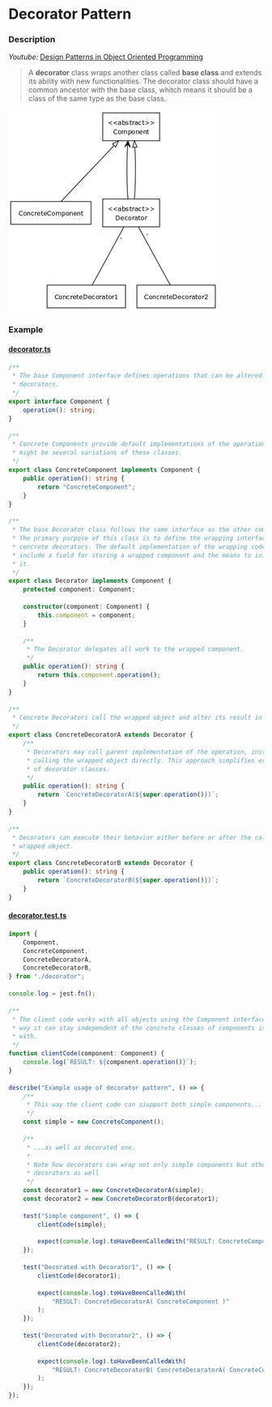 # Decorator Pattern

### Description

_Youtube:_ [Design Patterns in Object Oriented Programming](https://youtube.com/playlist?list=PLrhzvIcii6GNjpARdnO4ueTUAVR9eMBpc)

> A **decorator** class wraps another class called **base class** and extends its ability with new functionalities. The decorator class should have a common ancestor with the base class, whitch means it should be a class of the same type as the base class.

![decorator.png](decorator.png)

### Example

#### [decorator.ts](decorator.ts)

```typescript
/**
 * The base Component interface defines operations that can be altered by
 * decorators.
 */
export interface Component {
    operation(): string;
}

/**
 * Concrete Components provide default implementations of the operations. There
 * might be several variations of these classes.
 */
export class ConcreteComponent implements Component {
    public operation(): string {
        return "ConcreteComponent";
    }
}

/**
 * The base Decorator class follows the same interface as the other components.
 * The primary purpose of this class is to define the wrapping interface for all
 * concrete decorators. The default implementation of the wrapping code might
 * include a field for storing a wrapped component and the means to initialize
 * it.
 */
export class Decorator implements Component {
    protected component: Component;

    constructor(component: Component) {
        this.component = component;
    }

    /**
     * The Decorator delegates all work to the wrapped component.
     */
    public operation(): string {
        return this.component.operation();
    }
}

/**
 * Concrete Decorators call the wrapped object and alter its result in some way.
 */
export class ConcreteDecoratorA extends Decorator {
    /**
     * Decorators may call parent implementation of the operation, instead of
     * calling the wrapped object directly. This approach simplifies extension
     * of decorator classes.
     */
    public operation(): string {
        return `ConcreteDecoratorA(${super.operation()})`;
    }
}

/**
 * Decorators can execute their behavior either before or after the call to a
 * wrapped object.
 */
export class ConcreteDecoratorB extends Decorator {
    public operation(): string {
        return `ConcreteDecoratorB(${super.operation()})`;
    }
}
```

#### [decorator.test.ts](decorator.test.ts)

```typescript
import {
    Component,
    ConcreteComponent,
    ConcreteDecoratorA,
    ConcreteDecoratorB,
} from "./decorator";

console.log = jest.fn();

/**
 * The client code works with all objects using the Component interface. This
 * way it can stay independent of the concrete classes of components it works
 * with.
 */
function clientCode(component: Component) {
    console.log(`RESULT: ${component.operation()}`);
}

describe("Example usage of decorator pattern", () => {
    /**
     * This way the client code can siupport both simple components...
     */
    const simple = new ConcreteComponent();

    /**
     * ...as well as decorated one.
     *
     * Note how decorators can wrap not only simple components but other
     * decorators as well
     */
    const decorator1 = new ConcreteDecoratorA(simple);
    const decorator2 = new ConcreteDecoratorB(decorator1);

    test("Simple component", () => {
        clientCode(simple);

        expect(console.log).toHaveBeenCalledWith("RESULT: ConcreteComponent");
    });

    test("Decorated with Decorator1", () => {
        clientCode(decorator1);

        expect(console.log).toHaveBeenCalledWith(
            "RESULT: ConcreteDecoratorA( ConcreteComponent )"
        );
    });

    test("Decorated with Decorator2", () => {
        clientCode(decorator2);

        expect(console.log).toHaveBeenCalledWith(
            "RESULT: ConcreteDecoratorB( ConcreteDecoratorA( ConcreteComponent ) )"
        );
    });
});
```
